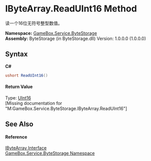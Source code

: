 # IByteArray.ReadUInt16 Method 
 

读一个16位无符号整型数值。

**Namespace:**&nbsp;<a href="cbcf8424-cd18-fbda-feb6-4e99463c65b9">GameBox.Service.ByteStorage</a><br />**Assembly:**&nbsp;ByteStorage (in ByteStorage.dll) Version: 1.0.0.0 (1.0.0.0)

## Syntax

**C#**<br />
``` C#
ushort ReadUInt16()
```


#### Return Value
Type: <a href="http://msdn2.microsoft.com/zh-cn/library/s6eyk10z" target="_blank">UInt16</a><br />\[Missing <returns> documentation for "M:GameBox.Service.ByteStorage.IByteArray.ReadUInt16"\]

## See Also


#### Reference
<a href="69eda9e7-73ef-a7c3-2002-dfb840101c61">IByteArray Interface</a><br /><a href="cbcf8424-cd18-fbda-feb6-4e99463c65b9">GameBox.Service.ByteStorage Namespace</a><br />